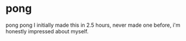 # pong
pong pong
I initially made this in 2.5 hours, never made one before, i'm honestly impressed about myself.
